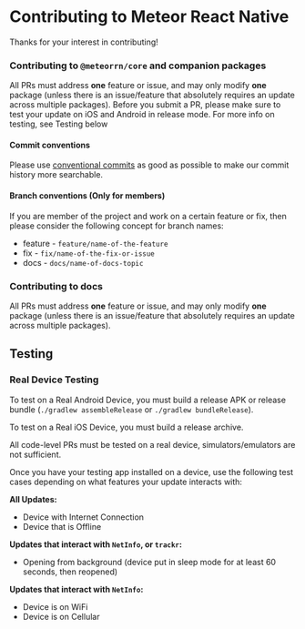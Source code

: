 # Contributing to Meteor React Native

Thanks for your interest in contributing!

### Contributing to `@meteorrn/core` and companion packages

All PRs must address **one** feature or issue, and may only modify **one** package (unless there is an issue/feature that absolutely requires an update across multiple packages). Before you submit a PR, please make sure to test your update on iOS and Android in release mode. For more info on testing, see Testing below

#### Commit conventions

Please use [conventional commits](https://www.conventionalcommits.org/en/v1.0.0/)
as good as possible to make our commit history more searchable.

#### Branch conventions (Only for members)

If you are member of the project and work on a certain feature or fix, then please
consider the following concept for branch names:

- feature - `feature/name-of-the-feature`
- fix - `fix/name-of-the-fix-or-issue`
- docs - `docs/name-of-docs-topic`

### Contributing to docs

All PRs must address **one** feature or issue, and may only modify **one** package (unless there is an issue/feature that absolutely requires an update across multiple packages).

## Testing

### Real Device Testing

To test on a Real Android Device, you must build a release APK or release bundle (`./gradlew assembleRelease` or `./gradlew bundleRelease`).

To test on a Real iOS Device, you must build a release archive.

All code-level PRs must be tested on a real device, simulators/emulators are not sufficient.

Once you have your testing app installed on a device, use the following test cases depending on what features your update interacts with:

**All Updates:**

- Device with Internet Connection
- Device that is Offline

**Updates that interact with `NetInfo`, or `trackr`:**

- Opening from background (device put in sleep mode for at least 60 seconds, then reopened)

**Updates that interact with `NetInfo`:**

- Device is on WiFi
- Device is on Cellular
